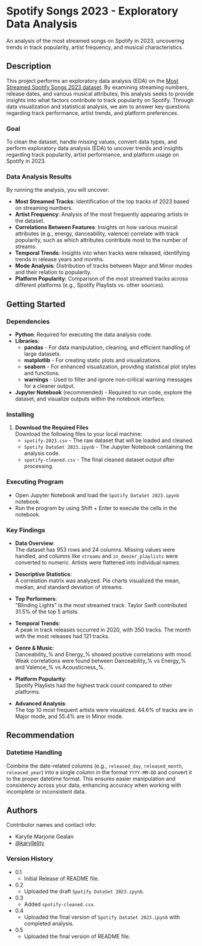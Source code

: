 # Spotify Songs 2023 - Exploratory Data Analysis 

An analysis of the most streamed songs on Spotify in 2023, uncovering trends in track popularity, artist frequency, and musical characteristics.

## Description

This project performs an exploratory data analysis (EDA) on the [Most Streamed Spotify Songs 2023 dataset](https://www.kaggle.com/datasets/nelgiriyewithana/top-spotify-songs-2023). By examining streaming numbers, release dates, and various musical attributes, this analysis seeks to provide insights into what factors contribute to track popularity on Spotify. Through data visualization and statistical analysis, we aim to answer key questions regarding track performance, artist trends, and platform preferences.

### Goal

To clean the dataset, handle missing values, convert data types, and perform exploratory data analysis (EDA) to uncover trends and insights regarding track popularity, artist performance, and platform usage on Spotify in 2023.

### Data Analysis Results

By running the analysis, you will uncover:

- **Most Streamed Tracks**: Identification of the top tracks of 2023 based on streaming numbers.
- **Artist Frequency**: Analysis of the most frequently appearing artists in the dataset.
- **Correlations Between Features**: Insights on how various musical attributes (e.g., energy, danceability, valence) correlate with track popularity, such as which attributes contribute most to the number of streams.
- **Temporal Trends**: Insights into when tracks were released, identifying trends in release years and months.
- **Mode Analysis**: Distribution of tracks between Major and Minor modes and their relation to popularity.
- **Platform Popularity**: Comparison of the most streamed tracks across different platforms (e.g., Spotify Playlists vs. other sources).

## Getting Started

### Dependencies

* **Python**: Required for executing the data analysis code.
* **Libraries**:
  * **pandas** - For data manipulation, cleaning, and efficient handling of large datasets.
  * **matplotlib** - For creating static plots and visualizations.
  * **seaborn** - For enhanced visualization, providing statistical plot styles and functions.
  * **warnings** - Used to filter and ignore non-critical warning messages for a cleaner output. 
* **Jupyter Notebook** (recommended) - Required to run code, explore the dataset, and visualize outputs within the notebook interface.

### Installing

1. **Download the Required Files**  
   Download the following files to your local machine:
   * `spotify-2023.csv` - The raw dataset that will be loaded and cleaned.
   * `Spotify DataSet 2023.ipynb` - The Jupyter Notebook containing the analysis code.
   * `spotify-cleaned.csv` - The final cleaned dataset output after processing.
  
### Executing Program

* Open Jupyter Notebook and load the `Spotify DataSet 2023.ipynb` notebook.
* Run the program by using Shift + Enter to execute the cells in the notebook.

### Key Findings

- **Data Overview**:  
  The dataset has 953 rows and 24 columns. Missing values were handled, and columns like `streams` and `in_deezer_playlists` were converted to numeric. Artists were flattened into individual names.

- **Descriptive Statistics**:  
  A correlation matrix was analyzed. Pie charts visualized the mean, median, and standard deviation of streams.

- **Top Performers**:  
  "Blinding Lights" is the most streamed track. Taylor Swift contributed 31.5% of the top 5 artists.

- **Temporal Trends**:  
  A peak in track releases occurred in 2020, with 350 tracks. The month with the most releases had 121 tracks.

- **Genre & Music**:  
  Danceability_% and Energy_% showed positive correlations with mood. Weak correlations were found between Danceability_% vs Energy_% and Valence_% vs Acousticness_%.

- **Platform Popularity**:  
  Spotify Playlists had the highest track count compared to other platforms.

- **Advanced Analysis**:  
  The top 10 most frequent artists were visualized. 44.6% of tracks are in Major mode, and 55.4% are in Minor mode.

## Recommendation

### Datetime Handling
Combine the date-related columns (e.g., `released_day`, `released_month`, `released_year`) into a single column in the format `YYYY-MM-DD` and convert it to the proper datetime format. This ensures easier manipulation and consistency across your data, enhancing accuracy when working with incomplete or inconsistent data.

## Authors

Contributor names and contact info:

* Karylle Marjorie Gealan
* [@karyllelity](https://github.com/karyllelity)

###  Version History

* 0.1
    * Initial Release of README file.
* 0.2
    * Uploaded the draft `Spotify DataSet 2023.ipynb`.
* 0.3
    * Added `spotify-cleaned.csv`.
* 0.4
    * Uploaded the final version of `Spotify DataSet 2023.ipynb` with completed analysis.
* 0.5
    * Uploaded the final version of README file.
